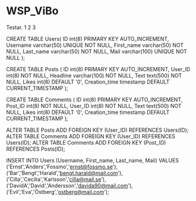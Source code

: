 # WSP_ViBo

Testar. 1 2 3

CREATE TABLE Users(
 ID int(8) PRIMARY KEY AUTO_INCREMENT,
 Username varchar(50) UNIQUE NOT NULL,
 First_name varchar(50) NOT NULL,
 Last_name varchar(50) NOT NULL,
 Mail varchar(100) UNIQUE NOT NULL
);

CREATE TABLE Posts (
 ID int(8) PRIMARY KEY AUTO_INCREMENT,
 User_ID int(8) NOT NULL,
 Headline varchar(100) NOT NULL,
 Text text(500) NOT NULL,
 Likes int(8) DEFAULT '0',
 Creation_time timestamp DEFAULT CURRENT_TIMESTAMP
);

CREATE TABLE Comments (
 ID int(8) PRIMARY KEY AUTO_INCREMENT,
 Post_ID int(8) NOT NULL,
 User_ID int(8) NOT NULL,
 Text text(500) NOT NULL,
 Likes int(8) DEFAULT '0',
 Creation_time timestamp DEFAULT CURRENT_TIMESTAMP
);

ALTER TABLE Posts
ADD FOREIGN KEY (User_ID) REFERENCES Users(ID);
ALTER TABLE Comments
ADD FOREIGN KEY (User_ID) REFERENCES Users(ID);
ALTER TABLE Comments
ADD FOREIGN KEY (Post_ID) REFERENCES Posts(ID);

INSERT INTO Users (Username, First_name, Last_name, Mail) VALUES 
('Ernst','Anders','Fossmo','ernst@fossmo.se'), 
('Bar','Bengt','Harald','bengt.harald@mail.com'),
('Cilla','Cecilia','Karlsson','cilla@mail.se'),
('DavidA','David','Andersson','davida90@mail.com'),
('Evil','Eva','Östberg','ostberg@mail.com');
